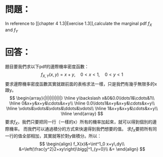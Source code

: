 # 問題：
In reference to [[chapter 4 1.3|Exercise 1.3]],calculate the marginal pdf $f_X$ and $f_Y$
# 回答：
題目要我們求以下pdf的邊際機率密度函數：
$$f_{X,Y}(x,y)=x+y,\quad 0<x< 1,\quad 0<y< 1$$
要求邊際機率密度函數其實就跟前面的表格求法一樣，只是我們有幾乎無限多的x跟y。
$$
\begin{array}{|l|l|l|l|l|l|}
\hline
y\backslash x&0&0.0\ldots1&\cdots&1\\
\hline
0&x+y&x+y&\cdots&x+y\\
\hline
0.0\ldots1&x+y&x+y&\cdots&x+y\\
\hline
\vdots&\vdots&\vdots&\ddots&\vdots\\
\hline
1&x+y&x+y&\cdots&x+y\\
\hline
\end{array}
$$
要求$f_X$，我們只要把同一行（一樣的x）所有的機率加起來，就可以得到個別的邊際機率。
而我們可以通過積分的方式來快速得到我們想要的值。
求$f_X$要把所有同一行的值全部相加，其實就等於對y做積分。所以：
$$
\begin{align}
f_X(x)&=\int^1_0 x+y\,dy\\
&=\left(\frac{y^2}2+xy\right)\bigg|^1_{y=0}\\
&=
\end{align}
$$